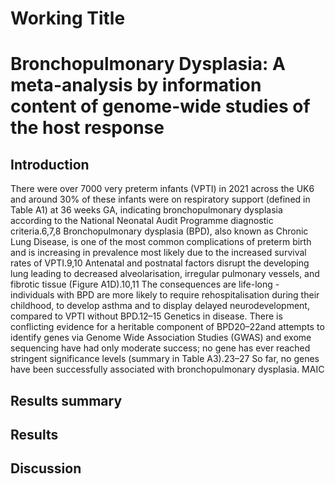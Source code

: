 
# Working Title 
# Bronchopulmonary Dysplasia: A meta-analysis by information content of genome-wide studies of the host response

## Introduction

There were over 7000 very preterm infants (VPTI) in 2021 across the UK6 and around 30% of these infants were on respiratory support (defined in Table A1) at 36 weeks GA, indicating bronchopulmonary dysplasia according to the National Neonatal Audit Programme diagnostic criteria.6,7,8 Bronchopulmonary dysplasia (BPD), also known as Chronic Lung Disease, is one of the most common complications of preterm birth and is increasing in prevalence most likely due to the increased survival rates of VPTI.9,10 Antenatal and postnatal factors disrupt the developing lung leading to decreased alveolarisation, irregular pulmonary vessels, and fibrotic tissue (Figure A1D).10,11 The consequences are life-long - individuals with BPD are more likely to require rehospitalisation during their childhood, to develop asthma and to display delayed neurodevelopment, compared to VPTI without BPD.12–15
Genetics in disease.
There is conflicting evidence for a heritable component of BPD20–22and attempts to identify genes via Genome Wide Association Studies (GWAS) and exome sequencing have had only moderate success; no gene has ever reached stringent significance levels (summary in Table A3).23–27 So far, no genes have been successfully associated with bronchopulmonary dysplasia.
MAIC

## Results summary

## Results

## Discussion
